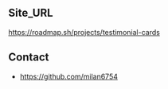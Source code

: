 
## Site_URL
https://roadmap.sh/projects/testimonial-cards
## Contact
- https://github.com/milan6754

